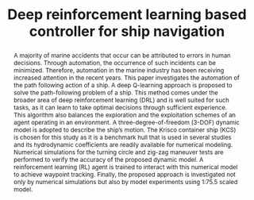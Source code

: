 ---
layout: publication
sitemap: false
title: "Deep reinforcement learning based controller for ship navigation"
authors: Deraj, R., Ramkumar Sudha, R.S., Alam, M. S., & Somayajula, A. 
pdf: rohit2023rl
image: rohit2023rl.jpg
display: Ocean Engineering
year: 2023
doi: 10.1016/j.oceaneng.2023.113937
code: https://github.com/MarineAutonomy/Deep-Reinforcement-Learning-Based-Control-for-Ship-Navigation
abstract: "A majority of marine accidents that occur can be attributed to errors in human decisions. Through automation, the occurrence of such incidents can be minimized. Therefore, automation in the marine industry has been receiving increased attention in the recent years. This paper investigates the automation of the path following action of a ship. A deep Q-learning approach is proposed to solve the path-following problem of a ship. This method comes under the broader area of deep reinforcement learning (DRL) and is well suited for such tasks, as it can learn to take optimal decisions through sufficient experience. This algorithm also balances the exploration and the exploitation schemes of an agent operating in an environment. A three-degree-of-freedom (3-DOF) dynamic model is adopted to describe the ship’s motion. The Krisco container ship (KCS) is chosen for this study as it is a benchmark hull that is used in several studies and its hydrodynamic coefficients are readily available for numerical modeling. Numerical simulations for the turning circle and zig-zag maneuver tests are performed to verify the accuracy of the proposed dynamic model. A reinforcement learning (RL) agent is trained to interact with this numerical model to achieve waypoint tracking. Finally, the proposed approach is investigated not only by numerical simulations but also by model experiments using 1:75.5 scaled model."
---